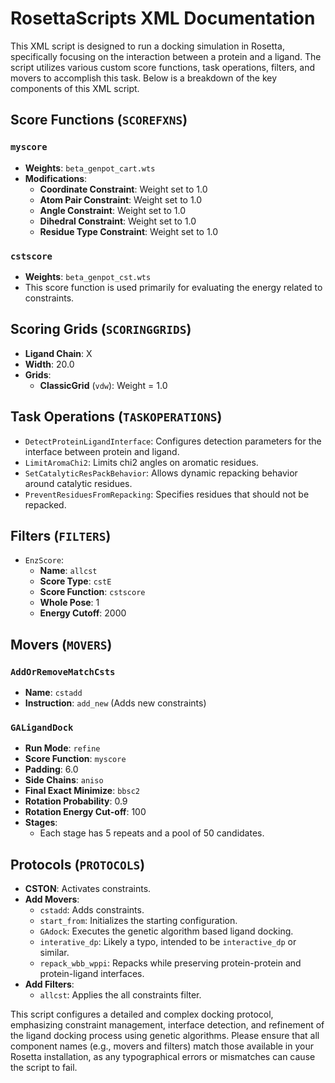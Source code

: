 # RosettaScripts XML Documentation

This XML script is designed to run a docking simulation in Rosetta, specifically focusing on the interaction between a protein and a ligand. The script utilizes various custom score functions, task operations, filters, and movers to accomplish this task. Below is a breakdown of the key components of this XML script.

## Score Functions (`SCOREFXNS`)

### `myscore`
- **Weights**: `beta_genpot_cart.wts`
- **Modifications**:
  - **Coordinate Constraint**: Weight set to 1.0
  - **Atom Pair Constraint**: Weight set to 1.0
  - **Angle Constraint**: Weight set to 1.0
  - **Dihedral Constraint**: Weight set to 1.0
  - **Residue Type Constraint**: Weight set to 1.0

### `cstscore`
- **Weights**: `beta_genpot_cst.wts`
- This score function is used primarily for evaluating the energy related to constraints.

## Scoring Grids (`SCORINGGRIDS`)

- **Ligand Chain**: X
- **Width**: 20.0
- **Grids**:
  - **ClassicGrid** (`vdw`): Weight = 1.0

## Task Operations (`TASKOPERATIONS`)

- `DetectProteinLigandInterface`: Configures detection parameters for the interface between protein and ligand.
- `LimitAromaChi2`: Limits chi2 angles on aromatic residues.
- `SetCatalyticResPackBehavior`: Allows dynamic repacking behavior around catalytic residues.
- `PreventResiduesFromRepacking`: Specifies residues that should not be repacked.

## Filters (`FILTERS`)

- `EnzScore`:
  - **Name**: `allcst`
  - **Score Type**: `cstE`
  - **Score Function**: `cstscore`
  - **Whole Pose**: 1
  - **Energy Cutoff**: 2000

## Movers (`MOVERS`)

### `AddOrRemoveMatchCsts`
- **Name**: `cstadd`
- **Instruction**: `add_new` (Adds new constraints)

### `GALigandDock`
- **Run Mode**: `refine`
- **Score Function**: `myscore`
- **Padding**: 6.0
- **Side Chains**: `aniso`
- **Final Exact Minimize**: `bbsc2`
- **Rotation Probability**: 0.9
- **Rotation Energy Cut-off**: 100
- **Stages**:
  - Each stage has 5 repeats and a pool of 50 candidates.

## Protocols (`PROTOCOLS`)

- **CSTON**: Activates constraints.
- **Add Movers**:
  - `cstadd`: Adds constraints.
  - `start_from`: Initializes the starting configuration.
  - `GAdock`: Executes the genetic algorithm based ligand docking.
  - `interative_dp`: Likely a typo, intended to be `interactive_dp` or similar.
  - `repack_wbb_wppi`: Repacks while preserving protein-protein and protein-ligand interfaces.
- **Add Filters**:
  - `allcst`: Applies the all constraints filter.

This script configures a detailed and complex docking protocol, emphasizing constraint management, interface detection, and refinement of the ligand docking process using genetic algorithms. Please ensure that all component names (e.g., movers and filters) match those available in your Rosetta installation, as any typographical errors or mismatches can cause the script to fail.